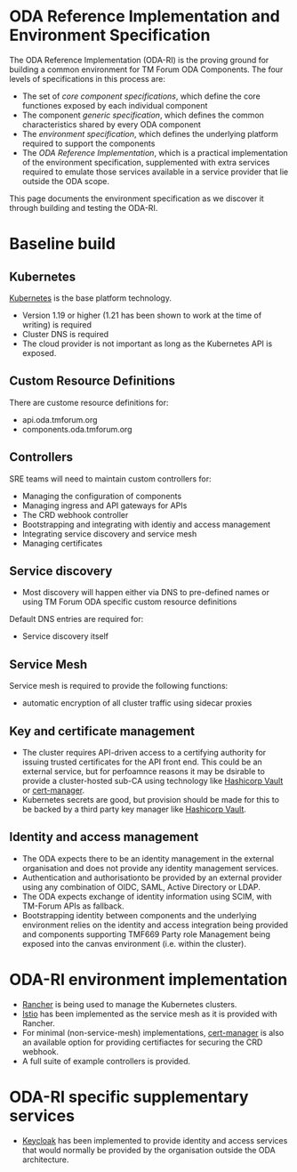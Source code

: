 # ODA Reference Implementation and Environment Specification
The ODA Reference Implementation (ODA-RI) is the proving ground for building a common environment for TM Forum ODA Components. The four levels of specifications in this process are:
- The set of _core component specifications_, which define the core functiones exposed by each individual component
- The component _generic specification_, which defines the common characteristics shared by every ODA component
- The _environment specification_, which defines the underlying platform required to support the components
- The _ODA Reference Implementation_, which is a practical implementation of the environment specification, supplemented with extra services required to emulate those services available in a service provider that lie outside the ODA scope.

This page documents the environment specification as we discover it through building and testing the ODA-RI.

# Baseline build
## Kubernetes
[Kubernetes](https://kubernetes.io) is the base platform technology.
- Version 1.19 or higher (1.21 has been shown to work at the time of writing) is required
- Cluster DNS is required
- The cloud provider is not important as long as the Kubernetes API is exposed.

## Custom Resource Definitions

There are custome resource definitions for:
- api.oda.tmforum.org
- components.oda.tmforum.org

## Controllers

SRE teams will need to maintain custom controllers for:
- Managing the configuration of components
- Managing ingress and API gateways for APIs
- The CRD webhook controller
- Bootstrapping and integrating with identiy and access management
- Integrating service discovery and service mesh
- Managing certificates

## Service discovery
- Most discovery will happen either via DNS to pre-defined names or using TM Forum ODA specific custom resource definitions

Default DNS entries are required for:
- Service discovery itself

## Service Mesh
Service mesh is required to provide the following functions:
- automatic encryption of all cluster traffic using sidecar proxies

## Key and certificate management
- The cluster requires API-driven access to a certifying authority for issuing trusted certificates for the API front end. This could be an external service, but for perfoamnce reasons it may be dsirable to provide a cluster-hosted sub-CA using technology like [Hashicorp Vault](https://www.vaultproject.io/) or [cert-manager](https://cert-manager.io/).
- Kubernetes secrets are good, but provision should be made for this to be backed by a third party key manager like [Hashicorp Vault](https://www.vaultproject.io/).

## Identity and access management
- The ODA expects there to be an identity management in the external organisation and does not provide any identity management services.
- Authentication and authorisationto be provided by an external provider using any combination of OIDC, SAML, Active Directory or LDAP.
- The ODA expects exchange of identity information using SCIM, with TM-Forum APIs as fallback.
- Bootstrapping identity between components and the underlying environment relies on the identity and access integration being provided and components supporting TMF669 Party role Management being exposed into the canvas environment (i.e. within the cluster).

# ODA-RI environment implementation
- [Rancher](https://rancher.com/) is being used to manage the Kubernetes clusters.
- [Istio](https://istio.io/) has been implemented as the service mesh as it is provided with Rancher.
- For minimal (non-service-mesh) implementations, [cert-manager](https://cert-manager.io/) is also an available option for providing certifiactes for securing the CRD webhook.
- A full suite of example controllers is provided.

# ODA-RI specific supplementary services
- [Keycloak](https://www.keycloak.org/) has been implemented to provide identity and access services that would normally be provided by the organisation outside the ODA architecture.
